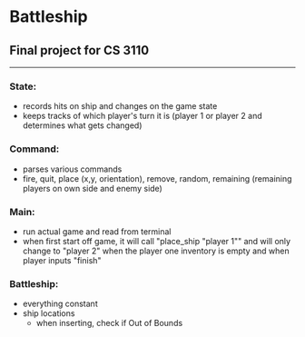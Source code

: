# Battleship
## Final project for CS 3110

---

### State:
- records hits on ship and changes on the game state
- keeps tracks of which player's turn it is (player 1 or player 2 and determines what gets changed)

### Command:
- parses various commands
- fire, quit, place (x,y, orientation), remove, random, remaining (remaining players on own side and enemy side)

### Main:
- run actual game and read from terminal
- when first start off game, it will call "place_ship "player 1"" and will only change to "player 2" when the player one inventory is empty and when player inputs "finish"

### Battleship:
- everything constant
- ship locations
   - when inserting, check if Out of Bounds
